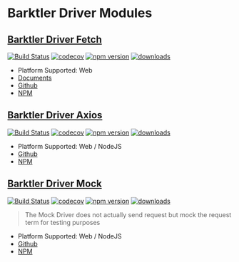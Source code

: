 # Barktler Driver Modules

## [Barktler Driver Fetch](https://github.com/Barktler/Driver-Fetch)

[![Build Status](https://travis-ci.com/Barktler/Driver-Fetch.svg?branch=master)](https://travis-ci.com/Barktler/Driver-Fetch)
[![codecov](https://codecov.io/gh/Barktler/Driver-Fetch/branch/master/graph/badge.svg)](https://codecov.io/gh/Barktler/Driver-Fetch)
[![npm version](https://badge.fury.io/js/%40barktler%2Fdriver-fetch.svg)](https://badge.fury.io/js/%40barktler%2Fdriver-fetch)
[![downloads](https://img.shields.io/npm/dm/@barktler/driver-fetch.svg)](https://www.npmjs.com/package/@barktler/driver-fetch)

-   Platform Supported: Web
-   [Documents](//fetch.driver.barktler.com)
-   [Github](//github.com/Barktler/Driver-Fetch)
-   [NPM](//www.npmjs.com/package/@barktler/driver-fetch)

## [Barktler Driver Axios](https://github.com/Barktler/Driver-Axios)

[![Build Status](https://travis-ci.com/Barktler/Driver-Axios.svg?branch=master)](https://travis-ci.com/Barktler/Driver-Axios)
[![codecov](https://codecov.io/gh/Barktler/Driver-Axios/branch/master/graph/badge.svg)](https://codecov.io/gh/Barktler/Driver-Axios)
[![npm version](https://badge.fury.io/js/%40barktler%2Fdriver-axios.svg)](https://badge.fury.io/js/%40barktler%2Fdriver-axios)
[![downloads](https://img.shields.io/npm/dm/@barktler/driver-axios.svg)](https://www.npmjs.com/package/@barktler/driver-axios)

-   Platform Supported: Web / NodeJS
-   [Github](//github.com/Barktler/Driver-Axios)
-   [NPM](//www.npmjs.com/package/@barktler/driver-axios)

## [Barktler Driver Mock](https://github.com/Barktler/Driver-Mock)

[![Build Status](https://travis-ci.com/Barktler/Driver-Mock.svg?branch=master)](https://travis-ci.com/Barktler/Driver-Mock)
[![codecov](https://codecov.io/gh/Barktler/Driver-Mock/branch/master/graph/badge.svg)](https://codecov.io/gh/Barktler/Driver-Mock)
[![npm version](https://badge.fury.io/js/%40barktler%2Fdriver-mock.svg)](https://badge.fury.io/js/%40barktler%2Fdriver-mock)
[![downloads](https://img.shields.io/npm/dm/@barktler/driver-mock.svg)](https://www.npmjs.com/package/@barktler/driver-mock)

> The Mock Driver does not actually send request but mock the request term for testing purposes

-   Platform Supported: Web / NodeJS
-   [Github](//github.com/Barktler/Driver-Mock)
-   [NPM](//www.npmjs.com/package/@barktler/driver-mock)

